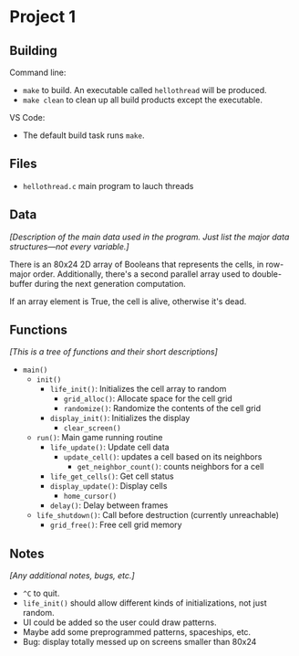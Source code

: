 # Project 1

## Building

Command line:

* `make` to build. An executable called `hellothread` will be produced.
* `make clean` to clean up all build products except the executable.

VS Code:

* The default build task runs `make`.

## Files


* `hellothread.c` main program to lauch threads

## Data

_[Description of the main data used in the program. Just list the major
data structures—not every variable.]_

There is an 80x24 2D array of Booleans that represents the cells, in
row-major order. Additionally, there's a second parallel array used to
double-buffer during the next generation computation.

If an array element is True, the cell is alive, otherwise it's dead.

## Functions

_[This is a tree of functions and their short descriptions]_

* `main()`
  * `init()`
    * `life_init()`: Initializes the cell array to random 
      * `grid_alloc()`: Allocate space for the cell grid
      * `randomize()`: Randomize the contents of the cell grid
    * `display_init()`: Initializes the display
      * `clear_screen()`
  * `run()`: Main game running routine
    * `life_update()`: Update cell data
      * `update_cell()`: updates a cell based on its neighbors
        * `get_neighbor_count()`: counts neighbors for a cell
    * `life_get_cells()`: Get cell status
    * `display_update()`: Display cells
      * `home_cursor()`
    * `delay()`: Delay between frames
  * `life_shutdown()`: Call before destruction (currently unreachable)
    * `grid_free()`: Free cell grid memory

## Notes

_[Any additional notes, bugs, etc.]_

* `^C` to quit.
* `life_init()` should allow different kinds of initializations, not
  just random.
* UI could be added so the user could draw patterns.
* Maybe add some preprogrammed patterns, spaceships, etc.
* Bug: display totally messed up on screens smaller than 80x24